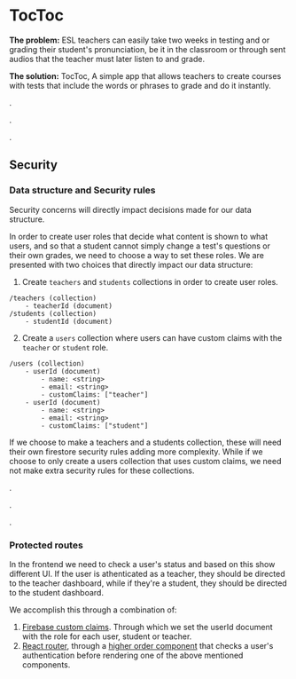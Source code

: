 # TocToc

**The problem:** ESL teachers can easily take two weeks in testing and or grading their student's pronunciation, be it in the classroom or through sent audios that the teacher must later listen to and grade. 

**The solution:** TocToc, A simple app that allows teachers to create courses with tests that include the words or phrases to grade and do it instantly.

.

.

.

## Security

### Data structure and Security rules
Security concerns will directly impact decisions made for our data structure.

In order to create user roles that decide what content is shown to what users, and so that a student cannot simply change a test's questions or their own grades, we need to choose a way to set these roles.
We are presented with two choices that directly impact our data structure:
1. Create `teachers` and `students` collections in order to create user roles.
```
/teachers (collection)
    - teacherId (document)
/students (collection)
    - studentId (document)
 ```
2. Create a `users` collection where users can have custom claims with the `teacher` or `student` role.

```
/users (collection)
    - userId (document)
        - name: <string>
        - email: <string>
        - customClaims: ["teacher"]
    - userId (document)
        - name: <string>
        - email: <string>
        - customClaims: ["student"]
```

If we choose to make a teachers and a students collection, these will need their own firestore security rules adding more complexity. 
While if we choose to only create a users collection that uses custom claims, we need not make extra security rules for these collections.

.

.

.

### Protected routes
In the frontend we need to check a user's status and based on this show different UI. If the user is athenticated as a teacher, they should be directed to the teacher dashboard, while if they're a student, they should be directed to the student dashboard. 

We accomplish this through a combination of:
1. [Firebase custom claims](https://firebase.google.com/docs/auth/admin/custom-claims). Through which we set the userId document with the role for each user, student or teacher.
2. [React router](https://reactrouter.com/en/main/start/overview), through a [higher order component](https://www.makeuseof.com/create-protected-route-in-react/) that checks a user's authentication before rendering one of the above mentioned components.

